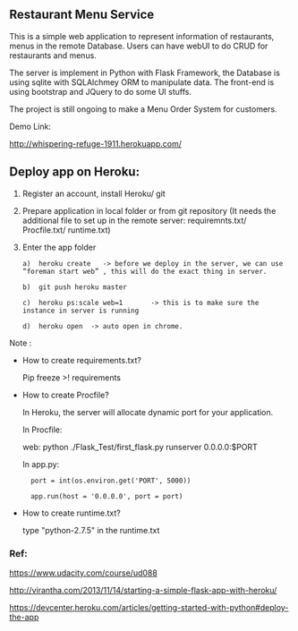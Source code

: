 ## Restaurant Menu Service

This is a simple web application to represent information of restaurants, menus in the remote Database.
Users can have webUI to do CRUD for restaurants and menus.

The server is implement in Python with Flask Framework, the Database is using sqlite with SQLAlchmey ORM to manipulate data.
The front-end is using bootstrap and JQuery to do some UI stuffs.

The project is still ongoing to make a Menu Order System for customers.

Demo Link:
	
http://whispering-refuge-1911.herokuapp.com/


## Deploy app on Heroku: 

1.	Register an account, install Heroku/ git

2.	Prepare application in local folder or from git repository (It needs the additional file to set up in the remote server: requiremnts.txt/ Procfile.txt/ runtime.txt)

3.	Enter the app folder

		a)	heroku create   -> before we deploy in the server, we can use “foreman start web” , this will do the exact thing in server.
	
		b)	git push heroku master
	
		c)	heroku ps:scale web=1       -> this is to make sure the instance in server is running
	
		d)	heroku open  -> auto open in chrome.


Note : 
* How to create requirements.txt?
	
	Pip freeze >! requirements

* How to create Procfile?

	In Heroku, the server will allocate dynamic port for your application.

	In Procfile:

	web: python ./Flask_Test/first_flask.py runserver 0.0.0.0:$PORT

    In app.py:
	
		port = int(os.environ.get('PORT', 5000))
		
		app.run(host = '0.0.0.0', port = port)

* How to create runtime.txt?


	type "python-2.7.5" in the runtime.txt


### Ref: 

https://www.udacity.com/course/ud088 

http://virantha.com/2013/11/14/starting-a-simple-flask-app-with-heroku/

https://devcenter.heroku.com/articles/getting-started-with-python#deploy-the-app

